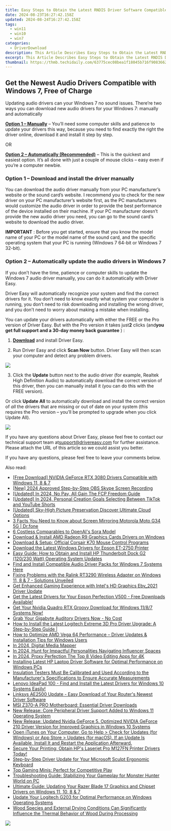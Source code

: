 ```yaml
---
title: Easy Steps to Obtain the Latest RNDIS Driver Software Compatible with Windows Systems
date: 2024-08-23T16:27:42.158Z
updated: 2024-08-24T16:27:42.158Z
tags:
  - win11
  - win10
  - win7
categories:
  - DriverDownload
description: This Article Describes Easy Steps to Obtain the Latest RNDIS Driver Software Compatible with Windows Systems
excerpt: This Article Describes Easy Steps to Obtain the Latest RNDIS Driver Software Compatible with Windows Systems
thumbnail: https://thmb.techidaily.com/63775cec08bea1f18045b716f908366237290c85d227f82f60742199283d96d9.jpg
---
```


## Get the Newest Audio Drivers Compatible with Windows 7, Free of Charge

Updating audio drivers can your Windows 7 no sound issues. There’re two ways you can download new audio drivers for your Windows 7: manually and automatically

[**Option 1 – Manually**](https://tools.techidaily.com/drivereasy/download/) – You’ll need some computer skills and patience to update your drivers this way, because you need to find exactly the right the driver online, download it and install it step by step.

OR

[**Option 2 – Automatically (Recommended)**](https://www.drivereasy.com/knowledge/download-audio-drivers-for-windows-7/#option2) – This is the quickest and easiest option. It’s all done with just a couple of mouse clicks – easy even if you’re a computer newbie.

### **Option 1 –**  **Download and install the driver manually**

 You can download the audio driver manually from your PC manufacturer’s website or the sound card’s website. I recommend you to check for the new driver on your PC manufacturer’s website first, as the PC manufacturers would customize the audio driver in order to provide the best performance of the device installed on their machine. If your PC manufacturer doesn’t provide the new audio driver you need, you can go to the sound card’s website to download the audio driver.

**IMPORTANT** : Before you get started, ensure that you know the model name of your PC or the model name of the sound card, and the specific operating system that your PC is running (Windows 7 64-bit or Windows 7 32-bit).

### **Option 2 –  Automatically update the audio drivers in Windows 7**

 If you don’t have the time, patience or computer skills to update the Windows 7 audio driver manually, you can do it automatically with Driver Easy.

 Driver Easy will automatically recognize your system and find the correct drivers for it. You don’t need to know exactly what system your computer is running, you don’t need to risk downloading and installing the wrong driver, and you don’t need to worry about making a mistake when installing.

 You can update your drivers automatically with either the FREE or the Pro version of Driver Easy. But with the Pro version it takes just**2** clicks  (and**you get full support and a 30-day money back guarantee** ) :

 1) **[Download](https://tools.techidaily.com/drivereasy/download/)**   and install Driver Easy.

 2) Run Driver Easy and click **Scan Now**   button. Driver Easy will then scan your computer and detect any problem drivers.

![](https://images.drivereasy.com/wp-content/uploads/2018/09/img_5b9a108aef951.jpg)

 3) Click the **Update** button next to the audio driver (for example, Realtek High Definition Audio) to automatically download the correct version of this driver, then you can manually install it (you can do this with the FREE version).

 Or click **Update All**  to automatically download and install the correct version of _all_   the drivers that are missing or out of date on your system (this requires the Pro version – you’ll be prompted to upgrade when you click Update All).

![](https://images.drivereasy.com/wp-content/uploads/2018/09/img_5b9a10b583bee.jpg)

 If you have any questions about Driver Easy, please feel free to contact our technical support team at[support@drivereasy.com](https://tools.techidaily.com/drivereasy/download/) for further assistance. Please attach the URL of this article so we could assist you better.

If you have any questions, please feel free to leave your comments below.

<ins class="adsbygoogle"
     style="display:block"
     data-ad-format="autorelaxed"
     data-ad-client="ca-pub-7571918770474297"
     data-ad-slot="1223367746"></ins>



<ins class="adsbygoogle"
     style="display:block"
     data-ad-client="ca-pub-7571918770474297"
     data-ad-slot="8358498916"
     data-ad-format="auto"
     data-full-width-responsive="true"></ins>

<span class="atpl-alsoreadstyle">Also read:</span>
<div><ul>
<li><a href="https://driver-download.techidaily.com/free-download-nvidia-geforce-rtx-3080-drivers-compatible-with-windows-11-8-and-7/"><u>[Free Download] NVIDIA GeForce RTX 3080 Drivers Compatible with Windows 11, 8 & 7</u></a></li>
<li><a href="https://screen-activity-recording.techidaily.com/new-2024-approved-step-by-step-obs-skype-screen-recording/"><u>[New] 2024 Approved  Step-by-Step  OBS Skype Screen Recording</u></a></li>
<li><a href="https://fox-hovers.techidaily.com/updated-in-2024-no-pay-all-gain-the-fcp-freedom-guide/"><u>[Updated] In 2024, No Pay, All Gain  The FCP Freedom Guide</u></a></li>
<li><a href="https://youtube-web.techidaily.com/ed-in-2024-personal-creation-goals-selecting-between-tiktok-and-youtube-shorts/"><u>[Updated] In 2024, Personal Creation Goals  Selecting Between TikTok and YouTube Shorts</u></a></li>
<li><a href="https://extra-skills.techidaily.com/updated-sky-high-picture-preservation-discover-ultimate-cloud-options/"><u>[Updated] Sky-High Picture Preservation  Discover Ultimate Cloud Options</u></a></li>
<li><a href="https://screen-mirror.techidaily.com/3-facts-you-need-to-know-about-screen-mirroring-motorola-moto-g34-5g-drfone-by-drfone-android/"><u>3 Facts You Need to Know about Screen Mirroring Motorola Moto G34 5G | Dr.fone</u></a></li>
<li><a href="https://tech-savvy.techidaily.com/6-costless-comparables-to-openais-sora-model/"><u>6 Costless Comparables to OpenAI's Sora Model</u></a></li>
<li><a href="https://driver-download.techidaily.com/download-and-install-amd-radeon-r9-graphics-cards-drivers-on-windows/"><u>Download & Install AMD Radeon R9 Graphics Cards Drivers on Windows</u></a></li>
<li><a href="https://driver-download.techidaily.com/download-and-setup-official-corsair-k70-mouse-control-programs/"><u>Download & Setup: Official Corsair K70 Mouse Control Programs</u></a></li>
<li><a href="https://driver-download.techidaily.com/download-the-latest-windows-drivers-for-epson-et-2750-printer/"><u>Download the Latest Windows Drivers for Epson ET-2750 Printer</u></a></li>
<li><a href="https://driver-download.techidaily.com/easy-guide-how-to-obtain-and-install-hp-thunderbolt-dock-g2-120230-watt-operating-system-updates/"><u>Easy Guide: How to Obtain and Install HP Thunderbolt Dock G2 (120/230 Watt) Operating System Updates</u></a></li>
<li><a href="https://driver-download.techidaily.com/find-and-install-compatible-audio-driver-packs-for-windows-7-systems-here/"><u>Find and Install Compatible Audio Driver Packs for Windows 7 Systems Here</u></a></li>
<li><a href="https://driver-download.techidaily.com/fixing-problems-with-the-ralink-rt3290-wireless-adapter-on-windows-11-8-and-7-solutions-unveiled/"><u>Fixing Problems with the Ralink RT3290 Wireless Adapter on Windows 11, 8 & 7 - Solutions Unveiled</u></a></li>
<li><a href="https://driver-download.techidaily.com/get-enhanced-gaming-experience-with-intels-hd-graphics-ebv2021-driver-update/"><u>Get Enhanced Gaming Experience with Intel's HD Graphics Ebv_2021 Driver Update</u></a></li>
<li><a href="https://driver-download.techidaily.com/get-the-latest-drivers-for-your-epson-perfection-v500-free-downloads-available/"><u>Get the Latest Drivers for Your Epson Perfection V500 - Free Downloads Available!</u></a></li>
<li><a href="https://driver-download.techidaily.com/get-your-nvidia-quadro-rtx-groovy-download-for-windows-1187-systems-now/"><u>Get Your Nvidia Quadro RTX Groovy Download for Windows 11/8/7 Systems Now!</u></a></li>
<li><a href="https://driver-download.techidaily.com/grab-your-gigabyte-auditory-drivers-now-no-cost/"><u>Grab Your Gigabyte Auditory Drivers Now - No Cost</u></a></li>
<li><a href="https://driver-download.techidaily.com/how-to-install-the-latest-logitech-extreme-3d-pro-driver-upgrade-a-step-by-step-guide/"><u>How to Install the Latest Logitech Extreme 3D Pro Driver Upgrade: A Step-by-Step Guide |</u></a></li>
<li><a href="https://driver-download.techidaily.com/how-to-optimize-amd-vega-64-performance-driver-updates-and-installation-tips-for-windows-users/"><u>How to Optimize AMD Vega 64 Performance – Driver Updates & Installation Tips for Windows Users</u></a></li>
<li><a href="https://screen-mirroring-recording.techidaily.com/in-2024-digital-media-mapper/"><u>In 2024, Digital Media Mapper</u></a></li>
<li><a href="https://instagram-video-files.techidaily.com/in-2024-hunt-for-impactful-personalities-navigating-influencer-spaces/"><u>In 2024, Hunt for Impactful Personalities  Navigating Influencer Spaces</u></a></li>
<li><a href="https://smart-video-creator.techidaily.com/in-2024-proxy-perfection-the-top-8-video-editing-apps-for-4k/"><u>In 2024, Proxy Perfection The Top 8 Video Editing Apps for 4K</u></a></li>
<li><a href="https://driver-download.techidaily.com/installing-latest-hp-laptop-driver-software-for-optimal-performance-on-windows-pcs/"><u>Installing Latest HP Laptop Driver Software for Optimal Performance on Windows PCs</u></a></li>
<li><a href="https://driver-download.techidaily.com/1722974691089-insulation-testers-must-be-calibrated-and-used-according-to-the-manufacturers-specifications-to-ensure-accurate-measurements/"><u>Insulation Testers Must Be Calibrated and Used According to the Manufacturer's Specifications to Ensure Accurate Measurements</u></a></li>
<li><a href="https://driver-download.techidaily.com/lenovo-ideapad-100-find-and-install-the-latest-drivers-for-windows-10-systems-easily/"><u>Lenovo IdeaPad 100 - Find and Install the Latest Drivers for Windows 10 Systems Easily!</u></a></li>
<li><a href="https://driver-download.techidaily.com/linksys-ae2500-update-easy-download-of-your-routers-newest-driver-software/"><u>Linksys AE2500 Update - Easy Download of Your Router's Newest Driver Software</u></a></li>
<li><a href="https://driver-download.techidaily.com/msi-z370-a-pro-motherboard-essential-driver-downloads/"><u>MSI Z370-A PRO Motherboard: Essential Driver Downloads</u></a></li>
<li><a href="https://driver-download.techidaily.com/new-release-core-peripheral-driver-support-added-to-windows-11-operating-system/"><u>New Release: Core Peripheral Driver Support Added to Windows 11 Operating System</u></a></li>
<li><a href="https://driver-download.techidaily.com/new-release-updated-nvidia-geforce-5-optimized-nvidia-geforce-210-driver-version-for-improved-graphics-in-windows-10-systems/"><u>New Release: Updated Nvidia GeForce 5. Optimized NVIDIA GeForce 210 Driver Version for Improved Graphics in Windows 10 Systems</u></a></li>
<li><a href="https://driver-download.techidaily.com/open-itunes-on-your-computer-go-to-help-)-check-for-updates-for-windows-or-app-store-)-updates-for-macos-if-an-update-is-available-install-it-and-restart-th269/"><u>Open iTunes on Your Computer, Go to Help > Check for Updates (for Windows) or App Store > Updates (for macOS). If an Update Is Available, Install It and Restart the Application Afterward.</u></a></li>
<li><a href="https://driver-download.techidaily.com/secure-your-printing-obtain-hps-laserjet-pro-m127fn-printer-drivers-today/"><u>Secure Your Printing: Obtain HP's Laserjet Pro M127FN Printer Drivers Today!</u></a></li>
<li><a href="https://driver-download.techidaily.com/step-by-step-driver-update-for-your-microsoft-sculpt-ergonomic-keyboard/"><u>Step-by-Step Driver Update for Your Microsoft Sculpt Ergonomic Keyboard</u></a></li>
<li><a href="https://buynow-help.techidaily.com/top-gaming-minis-perfect-for-competitive-play/"><u>Top Gaming Minis: Perfect for Competitive Play</u></a></li>
<li><a href="https://common-error.techidaily.com/troubleshooting-guide-stabilizing-your-gameplay-for-monster-hunter-world-on-pc/"><u>Troubleshooting Guide: Stabilizing Your Gameplay for Monster Hunter World on PC</u></a></li>
<li><a href="https://driver-download.techidaily.com/ultimate-guide-updating-your-razer-blade-17-graphics-and-chipset-drivers-on-windows-11-10-8-and-7/"><u>Ultimate Guide: Updating Your Razer Blade 17 Graphics and Chipset Drivers on Windows 11, 10, 8 & 7</u></a></li>
<li><a href="https://driver-download.techidaily.com/update-your-logitech-g203-for-optimal-performance-on-windows-operating-systems/"><u>Update Your Logitech G203 for Optimal Performance on Windows Operating Systems</u></a></li>
<li><a href="https://driver-download.techidaily.com/1722977798460-wood-species-and-external-drying-conditions-can-significantly-influence-the-thermal-behavior-of-wood-during-processing/"><u>Wood Species and External Drying Conditions Can Significantly Influence the Thermal Behavior of Wood During Processing</u></a></li>
</ul></div>

<!-- affiliate ads begin -->
<a href="https://store.massmailsoftware.com/order/checkout.php?PRODS=1300375&QTY=1&AFFILIATE=108875&CART=1"><img src="https://secure.avangate.com/images/merchant/dc87c13749315c7217cdc4ac692e704c/banera_for_partners-15_%281%29.jpg" border="0"></a>
<!-- affiliate ads end -->